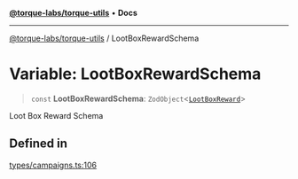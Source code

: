 [**@torque-labs/torque-utils**](../README.md) • **Docs**

***

[@torque-labs/torque-utils](../README.md) / LootBoxRewardSchema

# Variable: LootBoxRewardSchema

> `const` **LootBoxRewardSchema**: `ZodObject`\<[`LootBoxReward`](../type-aliases/LootBoxReward.md)\>

Loot Box Reward Schema

## Defined in

[types/campaigns.ts:106](https://github.com/torque-labs/torque-utils/blob/a612e615fa21888d00ebb7bf70f9910fab4be80a/types/campaigns.ts#L106)
